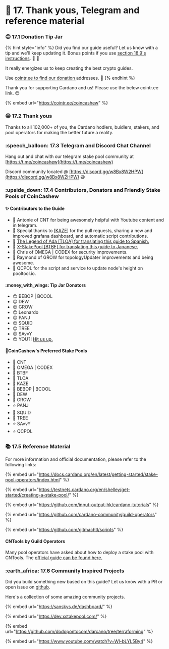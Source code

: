 # 👏 17. Thank yous, Telegram and reference material

### :blush: 17.1 Donation Tip Jar

{% hint style="info" %}
Did you find our guide useful? Let us know with a tip and we'll keep updating it. Bonus points if you use [section 18.9's instructions](./#18-9-send-a-simple-transaction-example). :pray: :rocket:&#x20;

It really energizes us to keep creating the best crypto guides.&#x20;

Use [cointr.ee to find our donation ](https://cointr.ee/coincashew)addresses. :pray:&#x20;
{% endhint %}

Thank you for supporting Cardano and us! Please use the below cointr.ee link. :blush:&#x20;

{% embed url="https://cointr.ee/coincashew" %}

### :grin: 17.2 Thank yous

Thanks to all 102,000+ of you, the Cardano hodlers, buidlers, stakers, and pool operators for making the better future a reality.

### ****:speech\_balloon: 17**.3 Telegram and Discord Chat Channel**

&#x20;Hang out and chat with our telegram stake pool community at [https://t.me/coincashew](https://t.me/coincashew)

Discord community located @ [https://discord.gg/w8Bx8W2HPW](https://discord.gg/w8Bx8W2HPW) :smiley:&#x20;

### :upside\_down: 17.4 Contributors, Donators and Friendly Stake Pools of CoinCashew

#### :sparkles: Contributors to the Guide

* :clap: Antonie of CNT for being awesomely helpful with Youtube content and in telegram.
* :clap: Special thanks to \[[KAZE](https://kaze.network)] for the pull requests, sharing a new and improved grafana dashboard, and automatic script contributions.
* :clap: [The Legend of ₳da \[TLOA\] for translating this guide to Spanish.](https://github.com/tloada/coincashew/tree/master/coins/overview-ada/guide-how-to-build-a-haskell-stakepool-node)
* :clap: [X-StakePool \[BTBF\] for translating this guide to Japanese.](https://github.com/btbf/coincashew/blob/master/guide-how-to-build-a-haskell-stakepool-node.md)
* :clap: Chris of OMEGA | CODEX for security improvements.
* :clap: Raymond of GROW for topologyUpdater improvements and being awesome.
* :clap: QCPOL for the script and service to update node's height on pooltool.io.

#### :money\_with\_wings: Tip Jar Donators

* :blush: BEBOP | BCOOL
* :blush: DEW
* :blush: GROW
* :blush: Leonardo
* :blush: PANJ
* :blush: SQUID
* :blush: TREE
* :blush: SAvvY
* :blush: YOU?! [Hit us up.](https://cointr.ee/coincashew)

#### :rocket:CoinCashew's Preferred Stake Pools

* :star2: CNT
* :star2: OMEGA | CODEX
* :star2: BTBF
* :star2: TLOA
* :star2: KAZE
* :star2: BEBOP | BCOOL
* :star2: DEW
* :star2: GROW
* :star: PANJ
* :star2: SQUID
* :star2: TREE
* :star: SAvvY
* :star: QCPOL&#x20;

### :books: 17.5 Reference Material

For more information and official documentation, please refer to the following links:

{% embed url="https://docs.cardano.org/en/latest/getting-started/stake-pool-operators/index.html" %}

{% embed url="https://testnets.cardano.org/en/shelley/get-started/creating-a-stake-pool/" %}

{% embed url="https://github.com/input-output-hk/cardano-tutorials" %}

{% embed url="https://github.com/cardano-community/guild-operators" %}

{% embed url="https://github.com/gitmachtl/scripts" %}

#### CNTools by Guild Operators

Many pool operators have asked about how to deploy a stake pool with CNTools. The [official guide can be found here.](https://cardano-community.github.io/guild-operators/#/Scripts/cntools)

### :earth\_africa: 17.6 Community Inspired Projects

Did you build something new based on this guide? Let us know with a PR or open issue on [github](https://github.com/coincashew/coincashew).

Here's a collection of some amazing community projects.

{% embed url="https://sanskys.de/dashboard/" %}

{% embed url="https://dev.xstakepool.com/" %}

{% embed url="https://github.com/dodopontocom/darcano/tree/terraforming" %}

{% embed url="https://www.youtube.com/watch?v=WI-bLYL5By4" %}
